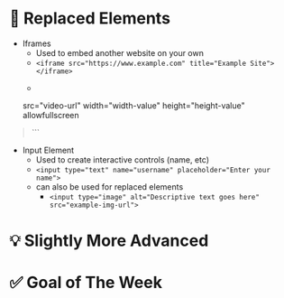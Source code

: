 # 🧑 Replaced Elements

* Iframes
    * Used to embed another website on your own
    * `<iframe src="https://www.example.com" title="Example Site"></iframe>`
    * ```<iframe
  src="video-url"
  width="width-value"
  height="height-value"
  allowfullscreen
></iframe>```
* Input Element
    * Used to create interactive controls (name, etc)
    * `<input type="text" name="username" placeholder="Enter your name">`
    * can also be used for replaced elements
         * `<input type="image" alt="Descriptive text goes here" src="example-img-url">`
 

# 💡 Slightly More Advanced



 

# ✅ Goal of The Week

